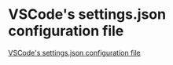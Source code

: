 # VSCode's settings.json configuration file
[VSCode's settings.json configuration file](https://aiwithcloud.com/2022/09/16/vscodes_settings-json_configuration_file/)